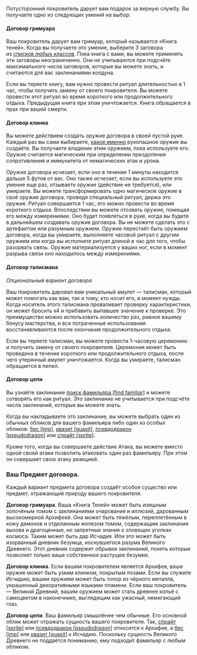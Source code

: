 Потусторонний покровитель дарует вам подарок за верную службу. Вы получаете одно из следующих умений на выбор:

#### Договор гримуара

Ваш покровитель дарует вам гримуар, который называется «Книга теней». Когда вы получаете это умение, выберите 3 заговора из [списков любых классов](https://dnd.su/spells/?search=&level=0). Пока книга с вами, вы можете применять эти заговоры неограниченно. Они не учитываются при подсчёте максимального числа заговоров, которые вы можете знать, и считаются для вас заклинаниями колдуна.

Если вы теряете книгу, вам нужно провести ритуал длительностью в 1 час, чтобы получить замену от своего покровителя. Вы можете провести этот ритуал во время короткого или продолжительного отдыха. Предыдущая книга при этом уничтожается. Книга обращается в прах при вашей смерти.

#### Договор клинка

Вы можете действием создать оружие договора в своей пустой руке. Каждый раз вы сами выбираете, [какое именно](https://dnd.su/articles/inventory/96-arms/#arms-table) рукопашное оружие вы создаёте. Вы получаете владение этим оружием, пока используете его. Оружие считается магическим при определении преодоления сопротивления и иммунитета от немагических атак и урона.

Оружие договора исчезает, если оно в течение 1 минуты находится дальше 5 футов от вас. Оно также исчезает, если вы используете это умение еще раз, отзываете оружие (действие не требуется), или умираете. Вы можете трансформировать одно магическое оружие в своё оружие договора, проведя специальный ритуал, держа это оружие. Ритуал совершается 1 час, его можно провести во время короткого отдыха. Впоследствии вы можете отозвать оружие, помещая его между измерениями. Оно будет появляться в руке, когда вы будете в дальнейшем создавать оружие договора. Вы не можете сделать это с артефактом или разумным оружием. Оружие перестаёт быть оружием договора, когда вы умираете, выполняете часовой ритуал с другим оружием или когда вы исполните ритуал длиной в час для того, чтобы разорвать связь. Оружие материализуется у ваших ног, если в момент разрыва связи оно находилось между измерениями.

#### Договор талисмана

_Опциональный вариант договора_

Ваш покровитель даровал вам уникальный амулет — талисман, который может помогать как вам, так и тому, кто носит его, в момент нужды. Когда носитель этого талисмана проваливает проверку характеристики, он может бросить к4 и прибавить выпавшее значение к проверке. Это преимущество можно использовать количество раз, равное вашему бонусу мастерства, и все потраченные использования восстанавливаются после окончания продолжительного отдыха.

Если вы теряете талисман, вы можете провести 1-часовую церемонию и получить замену от своего покровителя. Церемония может быть проведена в течение короткого или продолжительного отдыха, после чего утерянный амулет уничтожается. Когда вы умираете, талисман обращается в пепел.

#### Договор цепи

Вы узнаёте заклинание [поиск фамильяра [find familiar]](https://dnd.su/spells/248-find_familiar/) и можете сотворять его как ритуал. Это заклинание не учитывается при подсчёте числа заклинаний, которые вы можете знать.

Когда вы накладываете это заклинание, вы можете выбрать один из обычных обликов для вашего фамильяра либо один из особых обликов: [бес [imp]](https://dnd.su/bestiary/84-imp/), [квазит [quasit]](https://dnd.su/bestiary/73-quasit/), [псевдодракон [pseudodragon]](https://dnd.su/bestiary/266-pseudodragon/) или [спрайт [sprite]](https://dnd.su/bestiary/298-sprite/).

Кроме того, когда вы совершаете действие Атака, вы можете вместо одной своей атаки позволить атаковать один раз фамильяру. При этом он совершает свою атаку реакцией.

### Ваш Предмет договора.

Каждый вариант предмета договора создаёт особое существо или предмет, отражающий природу вашего покровителя.

**Договор гримуара**. Ваша «Книга Теней» может быть изящным золочёным томом с заклинаниями очарования и иллюзий, дарованным высокомерной Архифеей. Она может быть тяжёлым, переплетённым в кожу демонов и отделанным железом томом, содержащим заклинания вызова и драгоценные, но запретные знания о зловещих уголках космоса. Таким может быть дар Исчадия. Или это может быть изорванный дневник безумца, коснувшегося разума Великого Древнего. Этот дневник содержит обрывки заклинаний, понять которые позволяет только ваше собственное растущее безумие.  

**Договор клинка**. Если вашим покровителем является Архифея, ваше оружие может быть узким клинком, покрытым лозами. Если вы служите Исчадию, вашим оружием может быть топор из чёрного металла, украшенный декоративными языками пламени. Если ваш покровитель — Великий Древний, вашим оружием может стать древнее копьё с самоцветом в наконечнике, выглядящим как ужасный, немигающий глаз.

**Договор цепи**. Ваш фамильяр смышлёнее чем обычные. Его основной облик может отражать сущность вашего покровителя. Так, [спрайт [sprite]](https://dnd.su/bestiary/298-sprite/) или [псевдодракон [pseudodragon]](https://dnd.su/bestiary/266-pseudodragon/) относится к Архифее, а [бес [imp]](https://dnd.su/bestiary/84-imp/) или [квазит [quasit]](https://dnd.su/bestiary/73-quasit/) к Исчадию. Поскольку сущность Великого Древнего не поддаётся пониманию, ему подходит фамильяр с любым обликом.